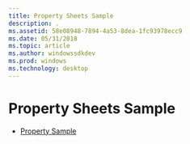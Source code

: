 ```yaml
---
title: Property Sheets Sample
description: .
ms.assetid: 58e08948-7894-4a53-8dea-1fc93978ecc9
ms.date: 05/31/2018
ms.topic: article
ms.author: windowssdkdev
ms.prod: windows
ms.technology: desktop
---
```


# Property Sheets Sample

-   [Property Sample](property-sample.md)

 

 




